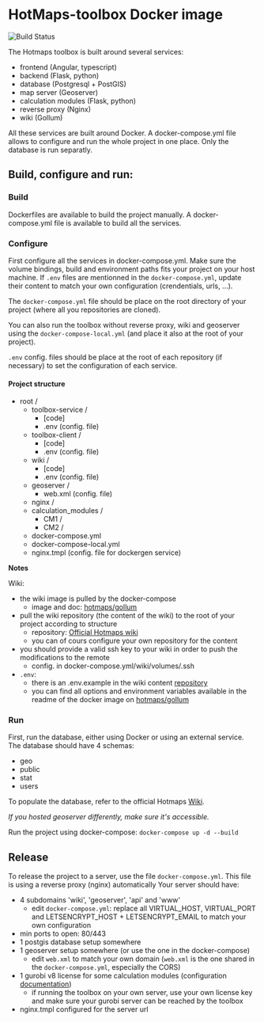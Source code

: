 # HotMaps-toolbox Docker image

![Build Status](https://vlheasilab.hevs.ch/buildStatus/icon?job=Hotmaps-toolbox-service%2Fdevelop)

The Hotmaps toolbox is built around several services:
- frontend (Angular, typescript)
- backend (Flask, python)
- database (Postgresql + PostGIS)
- map server (Geoserver)
- calculation modules (Flask, python)
- reverse proxy (Nginx)
- wiki (Gollum)

All these services are built around Docker.
A docker-compose.yml file allows to configure and run the whole project in one place. Only the database is run separatly.

## Build, configure and run:
### Build
Dockerfiles are available to build the project manually. 
A docker-compose.yml file is available to build all the services.

### Configure

First configure all the services in docker-compose.yml.
Make sure the volume bindings, build and environment paths fits your project on your host machine.
If `.env` files are mentionned in the `docker-compose.yml`, update their content to match your own configuration (crendentials, urls, ...). 

The `docker-compose.yml` file should be place on the root directory of your project (where all you repositories are cloned).

You can also run the toolbox without reverse proxy, wiki and geoserver using the `docker-compose-local.yml` (and place it also at the root of your project).

`.env` config. files should be place at the root of each repository (if necessary) to set the configuration of each service.


#### Project structure


- root /
  - toolbox-service /
    - [code]
    - .env (config. file)
  - toolbox-client /
    - [code]
    - .env (config. file)
  - wiki /
    - [code]
    - .env (config. file)
  - geoserver /
    - web.xml (config. file)
  - nginx / 
  - calculation_modules /
    - CM1 /
    - CM2 /
  - docker-compose.yml
  - docker-compose-local.yml
  - nginx.tmpl (config. file for dockergen service)

**Notes**

Wiki:
- the wiki image is pulled by the docker-compose
    - image and doc: [hotmaps/gollum](https://hub.docker.com/r/hotmaps/gollum)
- pull the wiki repository (the content of the wiki) to the root of your project according to structure
    - repository: [Official Hotmaps wiki](https://github.com/HotMaps/wiki/)
    - you can of cours configure your own repository for the content
- you should provide a valid ssh key to your wiki in order to push the modifications to the remote
    - config. in docker-compose.yml/wiki/volumes/.ssh
- `.env`: 
    - there is an .env.example in the wiki content [repository](https://github.com/HotMaps/wiki/)
    - you can find all options and environment variables available in the readme of the docker image on [hotmaps/gollum](https://hub.docker.com/r/hotmaps/gollum)

### Run

First, run the database, either using Docker or using an external service. The database should have 4 schemas:
- geo
- public
- stat
- users

To populate the database, refer to the official Hotmaps [Wiki](https://wiki.hotmaps.eu/en/Developers#dataset-integration).

*If you hosted geoserver differently, make sure it's accessible.*

Run the project using docker-compose:
`docker-compose up -d --build`

## Release

To release the project to a server, use the file `docker-compose.yml`.
This file is using a reverse proxy (nginx) automatically 
Your server should have: 
- 4 subdomains 'wiki', 'geoserver', 'api' and 'www'
    - edit `docker-compose.yml`: replace all VIRTUAL_HOST, VIRTUAL_PORT and LETSENCRYPT_HOST + LETSENCRYPT_EMAIL to match your own configuration
- min ports to open: 80/443 
- 1 postgis database setup somewhere
- 1 geoserver setup somewhere (or use the one in the docker-compose)
    - edit `web.xml` to match your own domain (`web.xml` is the one shared in the `docker-compose.yml`, especially the CORS)
- 1 gurobi v8 license for some calculation modules (configuration [documentation](https://github.com/HotMaps/base_calculation_module/tree/gurobi))
    - if running the toolbox on your own server, use your own license key and make sure your gurobi server can be reached by the toolbox
- nginx.tmpl configured for the server url